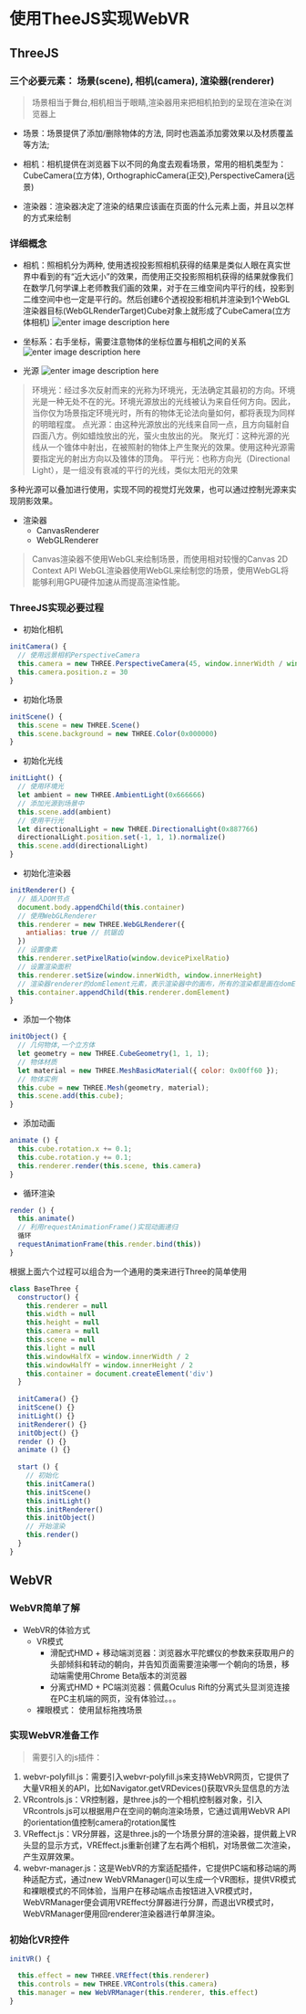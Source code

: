 # 使用TheeJS实现WebVR

## ThreeJS

### 三个必要元素： 场景(scene), 相机(camera),  渲染器(renderer)

>场景相当于舞台,相机相当于眼睛,渲染器用来把相机拍到的呈现在渲染在浏览器上

- 场景：场景提供了添加/删除物体的方法, 同时也涵盖添加雾效果以及材质覆盖等方法;

- 相机：相机提供在浏览器下以不同的角度去观看场景，常用的相机类型为：CubeCamera(立方体),  OrthographicCamera(正交),PerspectiveCamera(远景)

- 渲染器：渲染器决定了渲染的结果应该画在页面的什么元素上面，并且以怎样的方式来绘制

### 详细概念

- 相机：照相机分为两种, 使用透视投影照相机获得的结果是类似人眼在真实世界中看到的有“近大远小”的效果，而使用正交投影照相机获得的结果就像我们在数学几何学课上老师教我们画的效果，对于在三维空间内平行的线，投影到二维空间中也一定是平行的。然后创建6个透视投影相机并渲染到1个WebGL渲染器目标(WebGLRenderTarget)Cube对象上就形成了CubeCamera(立方体相机)
![enter image description here](http://os32fgzvj.bkt.clouddn.com/WX20170810-002929.png)

- 坐标系：右手坐标，需要注意物体的坐标位置与相机之间的关系
![enter image description here](http://os32fgzvj.bkt.clouddn.com/WX20170810-004930.png) 

- 光源
![enter image description here](http://os32fgzvj.bkt.clouddn.com/20130515163339_12.jpg)

>环境光：经过多次反射而来的光称为环境光，无法确定其最初的方向。环境光是一种无处不在的光。环境光源放出的光线被认为来自任何方向。因此，当你仅为场景指定环境光时，所有的物体无论法向量如何，都将表现为同样的明暗程度。
>点光源：由这种光源放出的光线来自同一点，且方向辐射自四面八方。例如蜡烛放出的光，萤火虫放出的光。
>聚光灯：这种光源的光线从一个锥体中射出，在被照射的物体上产生聚光的效果。使用这种光源需要指定光的射出方向以及锥体的顶角。
>平行光：也称方向光（Directional Light），是一组没有衰减的平行的光线，类似太阳光的效果

多种光源可以叠加进行使用，实现不同的视觉灯光效果，也可以通过控制光源来实现阴影效果。

- 渲染器
	- CanvasRenderer
	- WebGLRenderer
>Canvas渲染器不使用WebGL来绘制场景，而使用相对较慢的Canvas 2D Context API
>WebGL渲染器使用WebGL来绘制您的场景，使用WebGL将能够利用GPU硬件加速从而提高渲染性能。

### ThreeJS实现必要过程

- 初始化相机
``` javascript
initCamera() {
  // 使用远景相机PerspectiveCamera
  this.camera = new THREE.PerspectiveCamera(45, window.innerWidth / window.innerHeight, 1, 2000)
  this.camera.position.z = 30
}
```
- 初始化场景
```javascript
initScene() {
  this.scene = new THREE.Scene()
  this.scene.background = new THREE.Color(0x000000)
}
```
- 初始化光线
```javascript
initLight() {
  // 使用环境光
  let ambient = new THREE.AmbientLight(0x666666)
  // 添加光源到场景中
  this.scene.add(ambient)
  // 使用平行光
  let directionalLight = new THREE.DirectionalLight(0x887766)
  directionalLight.position.set(-1, 1, 1).normalize()
  this.scene.add(directionalLight)
}
```
- 初始化渲染器
```javascript
initRenderer() {
  // 插入DOM节点
  document.body.appendChild(this.container)
  // 使用WebGLRenderer
  this.renderer = new THREE.WebGLRenderer({
    antialias: true // 抗锯齿
  })
  // 设置像素
  this.renderer.setPixelRatio(window.devicePixelRatio)
  // 设置渲染面积
  this.renderer.setSize(window.innerWidth, window.innerHeight)
  // 渲染器renderer的domElement元素，表示渲染器中的画布，所有的渲染都是画在domElement上的
  this.container.appendChild(this.renderer.domElement)
}
``` 
- 添加一个物体
```javascript
initObject() {
  // 几何物体,一个立方体
  let geometry = new THREE.CubeGeometry(1, 1, 1);
  // 物体材质
  let material = new THREE.MeshBasicMaterial({ color: 0x00ff60 });
  // 物体实例
  this.cube = new THREE.Mesh(geometry, material); 
  this.scene.add(this.cube);
}
```
- 添加动画
```javascript
animate () {
  this.cube.rotation.x += 0.1;
  this.cube.rotation.y += 0.1;
  this.renderer.render(this.scene, this.camera)
}
```
- 循环渲染
```javascript
render () {
  this.animate()
  // 利用requestAnimationFrame()实现动画递归
  循环
  requestAnimationFrame(this.render.bind(this))
}
```
根据上面六个过程可以组合为一个通用的类来进行Three的简单使用
```javascript
class BaseThree {
  constructor() {
    this.renderer = null
    this.width = null
    this.height = null
    this.camera = null
    this.scene = null
    this.light = null
    this.windowHalfX = window.innerWidth / 2
    this.windowHalfY = window.innerHeight / 2
    this.container = document.createElement('div')
  }
  
  initCamera() {}
  initScene() {}
  initLight() {}
  initRenderer() {}
  initObject() {}
  render () {}
  animate () {}
  
  start () {
    // 初始化
    this.initCamera()
    this.initScene()
    this.initLight()
    this.initRenderer()
    this.initObject()
    // 开始渲染
    this.render()
  }
}
```

## WebVR

### WebVR简单了解

- WebVR的体验方式
	- VR模式
		- 滑配式HMD + 移动端浏览器：浏览器水平陀螺仪的参数来获取用户的头部倾斜和转动的朝向，并告知页面需要渲染哪一个朝向的场景，移动端需使用Chrome Beta版本的浏览器
		- 分离式HMD + PC端浏览器：佩戴Oculus Rift的分离式头显浏览连接在PC主机端的网页，没有体验过。。。
	- 裸眼模式： 使用鼠标拖拽场景

### 实现WebVR准备工作

>需要引入的js插件：
1. webvr-polyfill.js：需要引入webvr-polyfill.js来支持WebVR网页，它提供了大量VR相关的API，比如Navigator.getVRDevices()获取VR头显信息的方法
2. VRcontrols.js：VR控制器，是three.js的一个相机控制器对象，引入VRcontrols.js可以根据用户在空间的朝向渲染场景，它通过调用WebVR API的orientation值控制camera的rotation属性
3. VReffect.js：VR分屏器，这是three.js的一个场景分屏的渲染器，提供戴上VR头显的显示方式，VREffect.js重新创建了左右两个相机，对场景做二次渲染，产生双屏效果。
4. webvr-manager.js：这是WebVR的方案适配插件，它提供PC端和移动端的两种适配方式，通过new WebVRManager()可以生成一个VR图标，提供VR模式和裸眼模式的不同体验，当用户在移动端点击按钮进入VR模式时，WebVRManager便会调用VREffect分屏器进行分屏，而退出VR模式时，WebVRManager便用回renderer渲染器进行单屏渲染。

### 初始化VR控件

```javascript
initVR() {

  this.effect = new THREE.VREffect(this.renderer)
  this.controls = new THREE.VRControls(this.camera)
  this.manager = new WebVRManager(this.renderer, this.effect)
}
```



